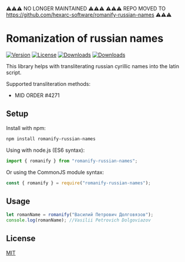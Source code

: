 ⚠️⚠️⚠️ NO LONGER MAINTAINED ⚠️⚠️⚠️
⚠️⚠️⚠️ REPO MOVED TO https://github.com/hexarc-software/romanify-russian-names ⚠️⚠️⚠️

Romanization of russian names
===========

[![Version](http://img.shields.io/npm/v/romanify-russian-names.svg)](https://www.npmjs.org/package/romanify-russian-names)
[![License](http://img.shields.io/:license-mit-blue.svg)](http://badges.mit-license.org)
[![Downloads](http://img.shields.io/npm/dm/romanify-russian-names.svg)](https://npmjs.org/package/romanify-russian-names)
[![Downloads](http://img.shields.io/npm/dt/romanify-russian-names.svg)](https://npmjs.org/package/romanify-russian-names)

This library helps with transliterating russian cyrillic names into the latin script.

Supported transliteration methods:
- MID ORDER #4271


## Setup
Install with npm:

```sh
npm install romanify-russian-names
```

Using with node.js (ES6 syntax):

```js
import { romanify } from "romanify-russian-names";
```

Or using the CommonJS module syntax:

```js
const { romanify } = require("romanify-russian-names");
```

## Usage
```js
let romanName = romanify("Василий Петрович Долговязов");
console.log(romanName); //Vasilii Petrovich Dolgoviazov
```

## License

[MIT](LICENSE)
